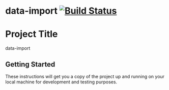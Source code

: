 # data-import [![Build Status](https://travis-ci.org/mugues/spring-boot-docker.svg?branch=master)](https://travis-ci.org/mugues/spring-boot-docker)

# Project Title

data-import

## Getting Started
These instructions will get you a copy of the project up and running on your local machine for development and testing purposes. 

